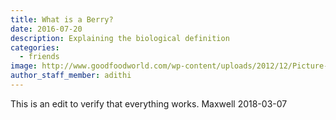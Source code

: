 ```yaml
---
title: What is a Berry?
date: 2016-07-20
description: Explaining the biological definition
categories:
  - friends
image: http://www.goodfoodworld.com/wp-content/uploads/2012/12/Picture-1_salmonberry-300x199.jpg
author_staff_member: adithi
---
```


This is an edit to verify that everything works. 
Maxwell 2018-03-07

